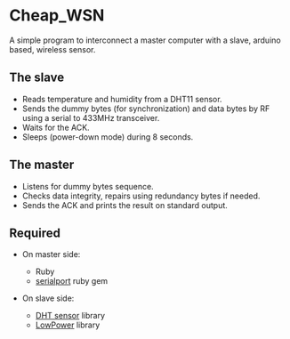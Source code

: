 # Cheap_WSN

A simple program to interconnect a master computer with a slave, arduino based, wireless sensor.

## The slave

- Reads temperature and humidity from a DHT11 sensor.
- Sends the dummy bytes (for synchronization) and data bytes by RF using a serial to 433MHz transceiver.
- Waits for the ACK.
- Sleeps (power-down mode) during 8 seconds.

## The master

- Listens for dummy bytes sequence.
- Checks data integrity, repairs using redundancy bytes if needed.
- Sends the ACK and prints the result on standard output.

## Required

- On master side:
	- Ruby
	- [serialport](https://github.com/hparra/ruby-serialport) ruby gem

- On slave side:
	- [DHT sensor](https://github.com/adafruit/DHT-sensor-library.git) library
	- [LowPower](https://github.com/rocketscream/Low-Power.git) library
